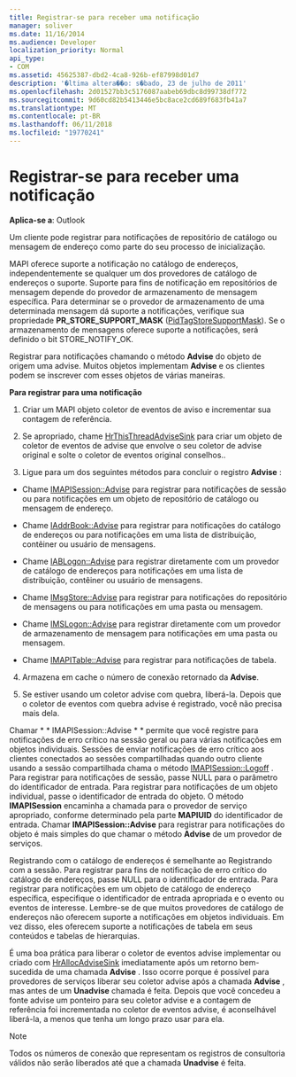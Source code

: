 ```yaml
---
title: Registrar-se para receber uma notificação
manager: soliver
ms.date: 11/16/2014
ms.audience: Developer
localization_priority: Normal
api_type:
- COM
ms.assetid: 45625387-dbd2-4ca8-926b-ef87998d01d7
description: '�ltima altera��o: s�bado, 23 de julho de 2011'
ms.openlocfilehash: 2d01527bb3c5176087aabeb69dbc8d99738df772
ms.sourcegitcommit: 9d60cd82b5413446e5bc8ace2cd689f683fb41a7
ms.translationtype: MT
ms.contentlocale: pt-BR
ms.lasthandoff: 06/11/2018
ms.locfileid: "19770241"
---
```

# <a name="registering-for-a-notification"></a>Registrar-se para receber uma notificação

  
  
**Aplica-se a**: Outlook 
  
Um cliente pode registrar para notificações de repositório de catálogo ou mensagem de endereço como parte do seu processo de inicialização.
  
MAPI oferece suporte a notificação no catálogo de endereços, independentemente se qualquer um dos provedores de catálogo de endereços o suporte. Suporte para fins de notificação em repositórios de mensagem depende do provedor de armazenamento de mensagem específica. Para determinar se o provedor de armazenamento de uma determinada mensagem dá suporte a notificações, verifique sua propriedade **PR_STORE_SUPPORT_MASK** ([PidTagStoreSupportMask](pidtagstoresupportmask-canonical-property.md)). Se o armazenamento de mensagens oferece suporte a notificações, será definido o bit STORE_NOTIFY_OK. 
  
Registrar para notificações chamando o método **Advise** do objeto de origem uma advise. Muitos objetos implementam **Advise** e os clientes podem se inscrever com esses objetos de várias maneiras. 
  
 **Para registrar para uma notificação**
  
1. Criar um MAPI objeto coletor de eventos de aviso e incrementar sua contagem de referência.
    
2. Se apropriado, chame [HrThisThreadAdviseSink](hrthisthreadadvisesink.md) para criar um objeto de coletor de eventos de advise que envolve o seu coletor de advise original e solte o coletor de eventos original conselhos.. 
    
3. Ligue para um dos seguintes métodos para concluir o registro **Advise** : 
    
  - Chame [IMAPISession::Advise](imapisession-advise.md) para registrar para notificações de sessão ou para notificações em um objeto de repositório de catálogo ou mensagem de endereço. 
    
  - Chame [IAddrBook::Advise](iaddrbook-advise.md) para registrar para notificações do catálogo de endereços ou para notificações em uma lista de distribuição, contêiner ou usuário de mensagens. 
    
  - Chame [IABLogon::Advise](iablogon-advise.md) para registrar diretamente com um provedor de catálogo de endereços para notificações em uma lista de distribuição, contêiner ou usuário de mensagens. 
    
  - Chame [IMsgStore::Advise](imsgstore-advise.md) para registrar para notificações do repositório de mensagens ou para notificações em uma pasta ou mensagem. 
    
  - Chame [IMSLogon::Advise](imslogon-advise.md) para registrar diretamente com um provedor de armazenamento de mensagem para notificações em uma pasta ou mensagem. 
    
  - Chame [IMAPITable::Advise](imapitable-advise.md) para registrar para notificações de tabela. 
    
4. Armazena em cache o número de conexão retornado da **Advise**.
    
5. Se estiver usando um coletor advise com quebra, liberá-la. Depois que o coletor de eventos com quebra advise é registrado, você não precisa mais dela.
    
Chamar * * IMAPISession::Advise * * permite que você registre para notificações de erro crítico na sessão geral ou para várias notificações em objetos individuais. Sessões de enviar notificações de erro crítico aos clientes conectados ao sessões compartilhadas quando outro cliente usando a sessão compartilhada chama o método [IMAPISession::Logoff](imapisession-logoff.md) . Para registrar para notificações de sessão, passe NULL para o parâmetro do identificador de entrada. Para registrar para notificações de um objeto individual, passe o identificador de entrada do objeto. O método **IMAPISession** encaminha a chamada para o provedor de serviço apropriado, conforme determinado pela parte **MAPIUID** do identificador de entrada. Chamar **IMAPISession::Advise** para registrar para notificações do objeto é mais simples do que chamar o método **Advise** de um provedor de serviços. 
  
Registrando com o catálogo de endereços é semelhante ao Registrando com a sessão. Para registrar para fins de notificação de erro crítico do catálogo de endereços, passe NULL para o identificador de entrada. Para registrar para notificações em um objeto de catálogo de endereço específica, especifique o identificador de entrada apropriada e o evento ou eventos de interesse. Lembre-se de que muitos provedores de catálogo de endereços não oferecem suporte a notificações em objetos individuais. Em vez disso, eles oferecem suporte a notificações de tabela em seus conteúdos e tabelas de hierarquias. 
  
É uma boa prática para liberar o coletor de eventos advise implementar ou criado com [HrAllocAdviseSink](hrallocadvisesink.md) imediatamente após um retorno bem-sucedida de uma chamada **Advise** . Isso ocorre porque é possível para provedores de serviços liberar seu coletor advise após a chamada **Advise** , mas antes de um **Unadvise** chamada é feita. Depois que você concedeu a fonte advise um ponteiro para seu coletor advise e a contagem de referência foi incrementada no coletor de eventos advise, é aconselhável liberá-la, a menos que tenha um longo prazo usar para ela. 
  
> [!NOTE]
> Todos os números de conexão que representam os registros de consultoria válidos não serão liberados até que a chamada **Unadvise** é feita. 
  

